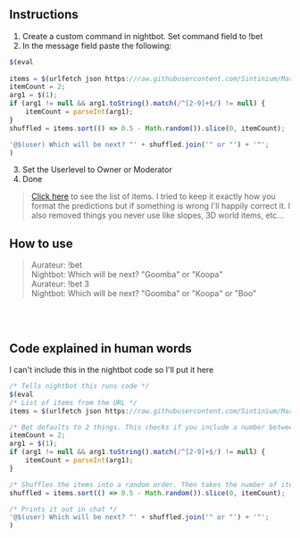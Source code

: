 Instructions
-----
1) Create a custom command in nightbot. Set command field to !bet
2) In the message field paste the following:
```JavaScript
$(eval
  
items = $(urlfetch json https://raw.githubusercontent.com/Sintinium/MarioMakerItems/main/items.json);
itemCount = 2;
arg1 = $(1);
if (arg1 != null && arg1.toString().match(/^[2-9]+$/) != null) { 
    itemCount = parseInt(arg1); 
} 
shuffled = items.sort(() => 0.5 - Math.random()).slice(0, itemCount);

'@$(user) Which will be next? "' + shuffled.join('" or "') + '"';
)
```
3) Set the Userlevel to Owner or Moderator
4) Done

> [Click here](https://github.com/Sintinium/MarioMakerItems/blob/main/items.json) to see the list of items. I tried to keep it exactly how you format the predictions but if something is wrong I'll happily correct it. I also removed things you never use like slopes, 3D world items, etc...

How to use
--------
> Aurateur: !bet<br/>
> Nightbot: Which will be next? "Goomba" or "Koopa" <br/>
> Aurateur: !bet 3<br/>
> Nightbot: Which will be next? "Goomba" or "Koopa" or "Boo"

<br/>
<br/>

Code explained in human words
----
I can't include this in the nightbot code so I'll put it here
```JavaScript
/* Tells nightbot this runs code */
$(eval
/* List of items from the URL */
items = $(urlfetch json https://raw.githubusercontent.com/Sintinium/MarioMakerItems/main/items.json);

/* Bet defaults to 2 things. This checks if you include a number between 2 and 9 in your command (ex: !bet 3) */
itemCount = 2;
arg1 = $(1);
if (arg1 != null && arg1.toString().match(/^[2-9]+$/) != null) { 
    itemCount = parseInt(arg1); 
}

/* Shuffles the items into a random order. Then takes the number of items that you asked for in the command (defaults to 2) */
shuffled = items.sort(() => 0.5 - Math.random()).slice(0, itemCount);

/* Prints it out in chat */
'@$(user) Which will be next? "' + shuffled.join('" or "') + '"';
)
```
